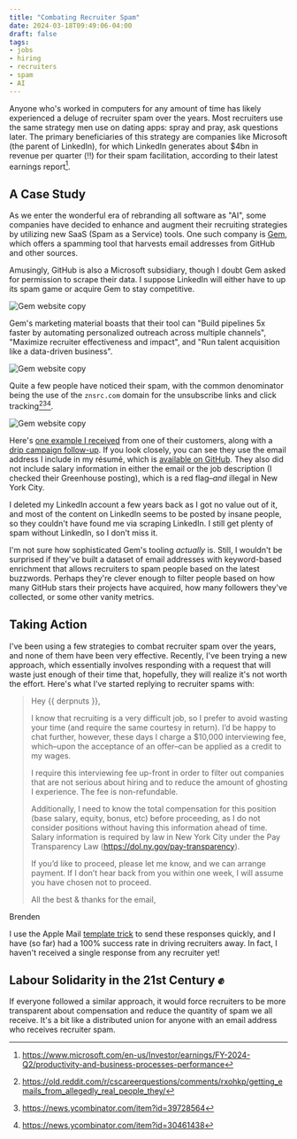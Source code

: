 ```yaml
---
title: "Combating Recruiter Spam"
date: 2024-03-18T09:49:06-04:00
draft: false
tags:
- jobs
- hiring
- recruiters
- spam
- AI
---
```


Anyone who's worked in computers for any amount of time has likely experienced a
deluge of recruiter spam over the years. Most recruiters use the same strategy
men use on dating apps: spray and pray, ask questions later. The primary
beneficiaries of this strategy are companies like Microsoft (the parent of
LinkedIn), for which LinkedIn generates about $4bn in revenue per quarter (‼️) for
their spam facilitation, according to their latest earnings report[^1].

## A Case Study

As we enter the wonderful era of rebranding all software as "AI", some companies
have decided to enhance and augment their recruiting strategies by utilizing new
SaaS (Spam as a Service) tools. One such company is [Gem](https://www.gem.com/),
which offers a spamming tool that harvests email addresses from GitHub and other
sources.

Amusingly, GitHub is also a Microsoft subsidiary, though I doubt Gem asked for
permission to scrape their data. I suppose LinkedIn will either have to up its
spam game or acquire Gem to stay competitive.

![Gem website copy](gem-1.png "Spam your subjects with Gem! Extra points for using the word 'AI' in your email, or using DEI stock photography.")

Gem's marketing material boasts that their tool can "Build pipelines 5x faster
by automating personalized outreach across multiple channels", "Maximize
recruiter effectiveness and impact", and "Run talent acquisition like a
data-driven business".

![Gem website copy](gem-2.png "Recruiting will never be the same!")

Quite a few people have noticed their spam, with the common denominator being
the use of the `znsrc.com` domain for the unsubscribe links and click
tracking[^2][^3][^4].

![Gem website copy](gem-3.png "Recruiting will never be the same!")

Here's [one example I received](./raw-mail-1.txt) from one of their customers,
along with a [drip campaign follow-up](./raw-mail-2.txt). If you look closely,
you can see they use the email address I include in my résumé, which is
[available on GitHub](https://github.com/brndnmtthws/resume/). They also did not
include salary information in either the email or the job description (I checked
their Greenhouse posting), which is a red flag–_and_ illegal in New York City.

I deleted my LinkedIn account a few years back as I got no value out of it, and
most of the content on LinkedIn seems to be posted by insane people, so they
couldn't have found me via scraping LinkedIn. I still get plenty of spam without
LinkedIn, so I don't miss it.

I'm not sure how sophisticated Gem's tooling _actually_ is. Still, I wouldn't be
surprised if they've built a dataset of email addresses with keyword-based
enrichment that allows recruiters to spam people based on the latest buzzwords.
Perhaps they're clever enough to filter people based on how many GitHub stars
their projects have acquired, how many followers they've collected, or some
other vanity metrics.

## Taking Action

I've been using a few strategies to combat recruiter spam over the years, and
none of them have been very effective. Recently, I've been trying a new
approach, which essentially involves responding with a request that will waste
just enough of their time that, hopefully, they will realize it's not worth the
effort. Here's what I've started replying to recruiter spams with:

> Hey {{ derpnuts }},
>
> I know that recruiting is a very difficult job, so I prefer to avoid wasting your time (and require the same courtesy in return). I’d be happy to chat further, however, these days I charge a $10,000 interviewing fee, which–upon the acceptance of an offer–can be applied as a credit to my wages.
>
> I require this interviewing fee up-front in order to filter out companies that are not serious about hiring and to reduce the amount of ghosting I experience. The fee is non-refundable.
>
> Additionally, I need to know the total compensation for this position (base salary, equity, bonus, etc) before proceeding, as I do not consider positions without having this information ahead of time. Salary information is required by law in New York City under the Pay Transparency Law (<https://dol.ny.gov/pay-transparency>).
>
> If you’d like to proceed, please let me know, and we can arrange payment. If I don’t hear back from you within one week, I will assume you have chosen not to proceed.
>
> All the best & thanks for the email,

Brenden

I use the Apple Mail [template
trick](https://www.ericleeclark.com/create-email-templates-in-apple-mail-mojave/)
to send these responses quickly, and I have (so far) had a 100% success rate in
driving recruiters away. In fact, I haven't received a single response from any
recruiter yet!

## Labour Solidarity in the 21st Century ✊

If everyone followed a similar approach, it would force recruiters to be more
transparent about compensation and reduce the quantity of spam we all receive.
It's a bit like a distributed union for anyone with an email address who
receives recruiter spam.

[^1]: <https://www.microsoft.com/en-us/Investor/earnings/FY-2024-Q2/productivity-and-business-processes-performance>
[^2]: <https://old.reddit.com/r/cscareerquestions/comments/rxohkp/getting_emails_from_allegedly_real_people_they/>
[^3]: <https://news.ycombinator.com/item?id=39728564>
[^4]: <https://news.ycombinator.com/item?id=30461438>

